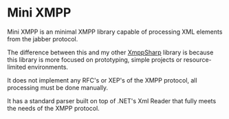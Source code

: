 # Mini XMPP

Mini XMPP is an minimal XMPP library capable of processing XML elements from the jabber protocol. 

The difference between this and my other [XmppSharp](https://github.com/nathan130200/XmppSharp) library is because this library is more focused on prototyping, simple projects or resource-limited environments.

It does not implement any RFC's or XEP's of the XMPP protocol, all processing must be done manually.

It has a standard parser built on top of .NET's Xml Reader that fully meets the needs of the XMPP protocol.
